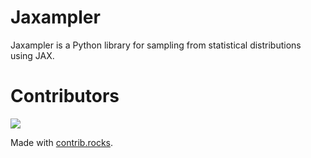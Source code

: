 # Jaxampler

Jaxampler is a Python library for sampling from statistical distributions using JAX.

# Contributors

<a href="https://github.com/BlackLigo/jaxampler/graphs/contributors">
  <img src="https://contrib.rocks/image?repo=BlackLigo/jaxampler" />
</a>

Made with [contrib.rocks](https://contrib.rocks).
